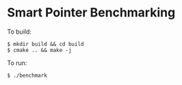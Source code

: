 # Smart Pointer Benchmarking

To build:

```
$ mkdir build && cd build
$ cmake .. && make -j
```

To run:

```
$ ./benchmark
```